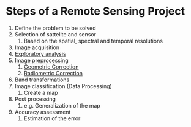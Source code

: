 # Steps of a Remote Sensing Project

1. Define the problem to be solved
2. Selection of sattelite and sensor
   1. Based on the spatial, spectral and temporal resolutions
3. Image acquisition
4. [Exploratory analysis](exploratory-analysis.md)
5. [Image preprocessing](image-preprocessing.md)
   1. [Geometric Correction](image-preprocessing.md#geometric-distortions)
   2. [Radiometric Correction](image-preprocessing.md#radiometric-distortions)
6. Band transformations
7. Image classification (Data Processing)
   1. Create a map
8. Post processing
   1. e.g. Generalization of the map
9. Accuracy assessment
   1. Estimation of the error
